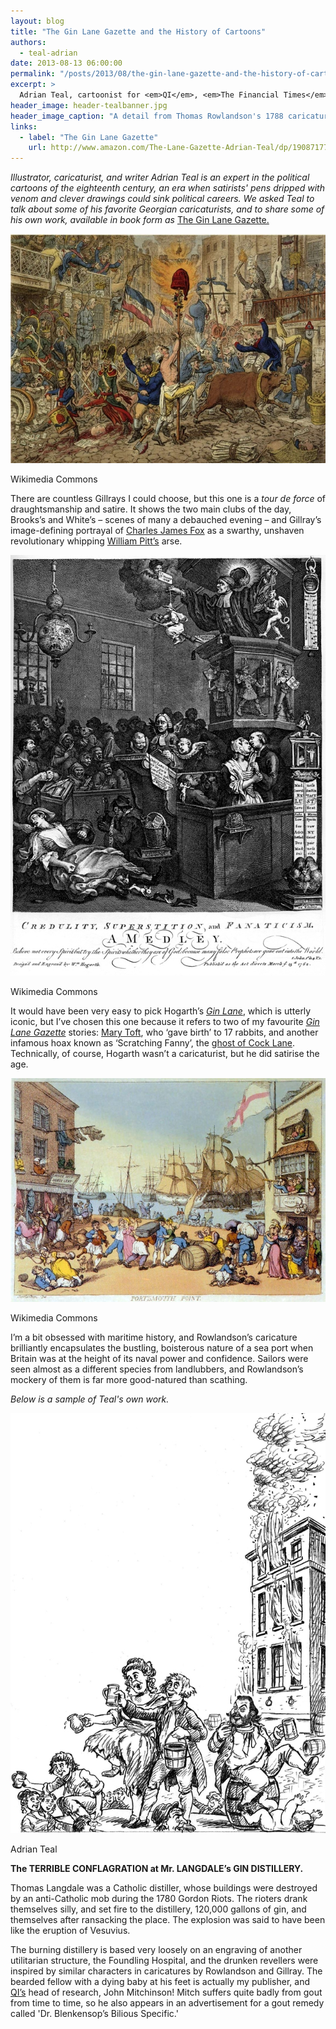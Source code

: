 ```yaml
---
layout: blog
title: "The Gin Lane Gazette and the History of Cartoons"
authors:
  - teal-adrian
date: 2013-08-13 06:00:00
permalink: "/posts/2013/08/the-gin-lane-gazette-and-the-history-of-cartoons"
excerpt: >
  Adrian Teal, cartoonist for <em>QI</em>, <em>The Financial Times</em>, and <em>The Huffington Post</em>, shares some of his favorite caricatures from the 18th century, a Golden Age of political cartooning.
header_image: header-tealbanner.jpg
header_image_caption: "A detail from Thomas Rowlandson's 1788 caricature “Frenchmen in November.”"
links:
  - label: "The Gin Lane Gazette"
    url: http://www.amazon.com/The-Lane-Gazette-Adrian-Teal/dp/1908717750
---
```

<p class="alternate-voice">
<em>Illustrator, caricaturist, and writer Adrian Teal is an expert in the political cartoons of the eighteenth century, an era when satirists' pens dripped with venom and clever drawings could sink political careers. We asked Teal to talk about some of his favorite Georgian caricaturists, and to share some of his own work, available in book form as</em> <a href="http://www.amazon.com/The-Lane-Gazette-Adrian-Teal/dp/1908717750">The Gin Lane Gazette.</a> 
</p>

<div class="inline-image">
    <a rel="lightbox" href="/images/blog/2013/08/Teal1-large.jpg"><img src="/images/blog/2013/08/Teal1-medium.jpg" width="640" alt="Gillray cartoon" /></a>
    <p class="caption">
        <span class="credit">Wikimedia Commons
</span>
    </p>
</div>

There are countless Gillrays I could choose, but this one is a *tour de force* of draughtsmanship and satire. It shows the two main clubs of the day, Brooks’s and White’s – scenes of many a debauched evening – and Gillray’s image-defining portrayal of [Charles James Fox](http://en.wikipedia.org/wiki/Charles_James_Fox) as a swarthy, unshaven revolutionary whipping [William Pitt’s](http://en.wikipedia.org/wiki/William_Pitt_the_Younger) arse.

<div class="inline-image">
    <a rel="lightbox" href="/images/blog/2013/08/teal2-large.jpg"><img src="/images/blog/2013/08/teal2-medium.jpg" width="640" alt="Hogarth cartoon" /></a>
    <p class="caption">
        <span class="credit">Wikimedia Commons
</span>
    </p>
</div>

It would have been very easy to pick Hogarth’s [*Gin Lane*](http://en.wikipedia.org/wiki/Beer_Street_and_Gin_Lane), which is utterly iconic, but I’ve chosen this one because it refers to two of my favourite [*Gin Lane Gazette*](http://www.amazon.com/The-Lane-Gazette-Adrian-Teal/dp/1908717750) stories: [Mary Toft](http://en.wikipedia.org/wiki/Mary_Toft), who ‘gave birth’ to 17 rabbits, and another infamous hoax known as ‘Scratching Fanny’, the [ghost of Cock Lane](http://en.wikipedia.org/wiki/Cock_Lane_ghost). Technically, of course, Hogarth wasn’t a caricaturist, but he did satirise the age.

<div class="inline-image">
    <a rel="lightbox" href="/images/blog/2013/08/teal3-large.jpg"><img src="/images/blog/2013/08/teal3-medium.jpg" width="640" alt="Rowlandson cartoon" /></a>
    <p class="caption">
        <span class="credit">Wikimedia Commons
</span>
    </p>
</div>

I’m a bit obsessed with maritime history, and Rowlandson’s caricature brilliantly encapsulates the bustling, boisterous nature of a sea port when Britain was at the height of its naval power and confidence. Sailors were seen almost as a different species from landlubbers, and Rowlandson’s mockery of them is far more good-natured than scathing.

<p class="alternate-voice">
<em>Below is a sample of Teal's own work. </em></a> 
</p>

<div class="inline-image">
    <a rel="/images/blog/2013/08/teal4-large.jpg"><img src="/images/blog/2013/08/teal4-medium.jpg" width="640" alt="Teal cartoon" /></a>
    <p class="caption">
        <span class="credit">Adrian Teal
</span>
    </p>
</div>

**The TERRIBLE CONFLAGRATION at Mr. LANGDALE’s GIN DISTILLERY.**

Thomas Langdale was a Catholic distiller, whose buildings were destroyed by an anti-Catholic mob during the 1780 Gordon Riots. The rioters drank themselves silly, and set fire to the distillery, 120,000 gallons of gin, and themselves after ransacking the place. The explosion was said to have been like the eruption of Vesuvius.

The burning distillery is based very loosely on an engraving of another utilitarian structure, the Foundling Hospital, and the drunken revellers were inspired by similar characters in caricatures by Rowlandson and Gillray. The bearded fellow with a dying baby at his feet is actually my publisher, and [QI’s](http://www.bbc.co.uk/programmes/b006ml0g) head of research, John Mitchinson! Mitch suffers quite badly from gout from time to time, so he also appears in an advertisement for a gout remedy called 'Dr. Blenkensop’s Bilious Specific.' 